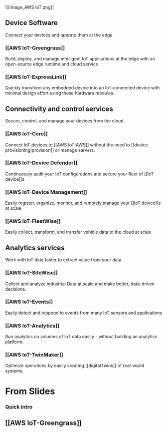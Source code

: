 ![[image_AWS IoT.png]]
## Device Software
Connect your devices and operate them at the edge
### [[AWS IoT-Greengrass]]
Build, deploy, and manage intelligent IoT applications at the edge with an open-source edge runtime and cloud service
### [[AWS IoT-ExpressLink]]
Quickly transform any embedded device into an IoT-connected device with minimal design effort using these hardware modules.
## Connectivity and control services
Secure, control, and manage your devices from the cloud.
### [[AWS IoT-Core]]
Connect IoT devices to [[AWS IoT|AWS]] without the need to [[device provisioning|provision]] or manage servers.
### [[AWS IoT-Device Defender]]
Continuously audit your IoT configurations and secure your fleet of [[IoT device]]s
### [[AWS IoT-Device Management]]
Easily register, organize, monitor, and remotely manage your [[IoT device]]s at scale
### [[AWS IoT-FleetWise]]
Easily collect, transform, and transfer vehicle data to the cloud at scale
## Analytics services
Work with IoT data faster to extract value from your data.
### [[AWS IoT-SiteWise]]
Collect and analyze industrial Data at scale and make better, data-driven decisions.
### [[AWS IoT-Events]]
Easily detect and respond to events from many IoT sensors and applications
### [[AWS IoT-Analytics]]
Run analytics on volumes of IoT data easily - without building an analytics platform.
### [[AWS IoT-TwinMaker]]
Optimize operations by easily creating [[digital twins]] of real-world systems.



# From Slides
### Quick intro
## [[AWS IoT-Greengrass]]